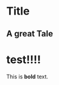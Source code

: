 <!--*
  title: Hello World Title
  description: This blog post is a test.
  tags: ["Java", "Plugin Development", "NetBeans"]
*-->

# Title #
## A great Tale ##

# test!!!!

This is **bold** text.